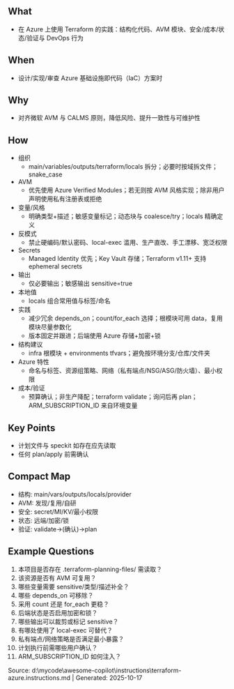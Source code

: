 ## What
- 在 Azure 上使用 Terraform 的实践：结构化代码、AVM 模块、安全/成本/状态/验证与 DevOps 行为

## When
- 设计/实现/审查 Azure 基础设施即代码（IaC）方案时

## Why
- 对齐微软 AVM 与 CALMS 原则，降低风险、提升一致性与可维护性

## How
- 组织
  - main/variables/outputs/terraform/locals 拆分；必要时按域拆文件；snake_case
- AVM
  - 优先使用 Azure Verified Modules；若无则按 AVM 风格实现；除非用户声明使用私有注册表或拒绝
- 变量/风格
  - 明确类型+描述；敏感变量标记；动态块与 coalesce/try；locals 精确定义
- 反模式
  - 禁止硬编码/默认密码、local-exec 滥用、生产直改、手工漂移、宽泛权限
- Secrets
  - Managed Identity 优先；Key Vault 存储；Terraform v1.11+ 支持 ephemeral secrets
- 输出
  - 仅必要输出；敏感输出 sensitive=true
- 本地值
  - locals 组合常用值与标签/命名
- 实践
  - 减少冗余 depends_on；count/for_each 选择；根模块可用 data，复用模块尽量参数化
  - 版本固定并跟进；后端使用 Azure 存储+加密+锁
- 结构建议
  - infra 根模块 + environments tfvars；避免按环境分支/仓库/文件夹
- Azure 特性
  - 命名与标签、资源组策略、网络（私有端点/NSG/ASG/防火墙）、最小权限
- 成本/验证
  - 预算确认；非生产降配；terraform validate；询问后再 plan；ARM_SUBSCRIPTION_ID 来自环境变量

## Key Points
- 计划文件与 speckit 如存在应先读取
- 任何 plan/apply 前需确认

## Compact Map
- 结构: main/vars/outputs/locals/provider
- AVM: 发现/复用/自研
- 安全: secret/MI/KV/最小权限
- 状态: 远端/加密/锁
- 验证: validate→(确认)→plan

## Example Questions
1) 本项目是否存在 .terraform-planning-files/ 需读取？
2) 该资源是否有 AVM 可复用？
3) 哪些变量需要 sensitive/类型/描述补全？
4) 哪些 depends_on 可移除？
5) 采用 count 还是 for_each 更稳？
6) 后端状态是否启用加密和锁？
7) 哪些输出可以裁剪或标记 sensitive？
8) 有哪处使用了 local-exec 可替代？
9) 私有端点/网络策略是否满足最小暴露？
10) 计划执行前需哪些用户确认？
11) ARM_SUBSCRIPTION_ID 如何注入？

Source: d:\mycode\awesome-copilot\instructions\terraform-azure.instructions.md | Generated: 2025-10-17
